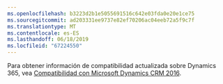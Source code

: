 ```yaml
---
ms.openlocfilehash: b3223d2b1e5055691516c642e03fda0e20e1ce75
ms.sourcegitcommit: ad203331ee9737e82ef70206ac04eeb72a5f9c7f
ms.translationtype: MT
ms.contentlocale: es-ES
ms.lasthandoff: 06/18/2019
ms.locfileid: "67224550"
---
```

Para obtener información de compatibilidad actualizada sobre Dynamics 365, vea [Compatibilidad con Microsoft Dynamics CRM 2016](https://support.microsoft.com/en-us/kb/3124955).